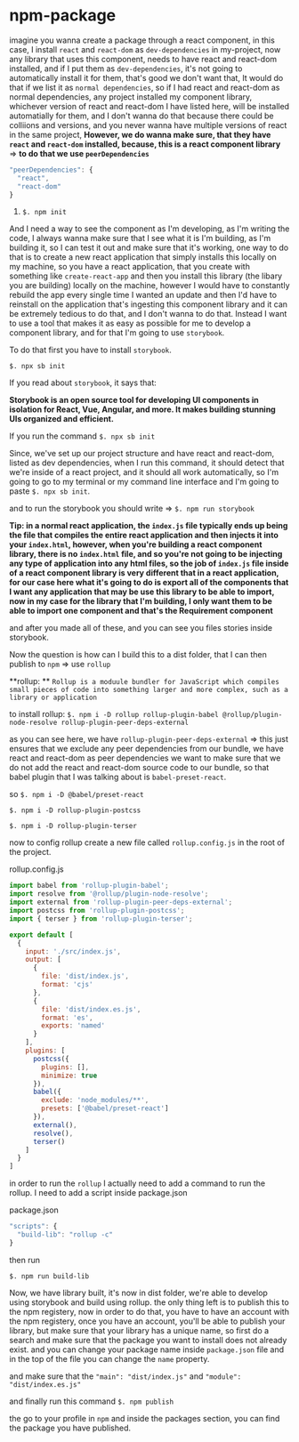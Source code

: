 # npm-package

imagine you wanna create a package through a react component, in this case, I install `react` and `react-dom` as `dev-dependencies` in my-project, now any library that uses this component, needs to have react and react-dom installed, and if I put them as `dev-dependencies`, it's not going to automatically install it for them, that's good we don't want that, It would do that if we list it as `normal dependencies`, so if I had react and react-dom as normal dependencies, any project installed my component library, whichever version of react and react-dom I have listed here, will be installed automatially for them, and I don't wanna do that because there could be colliions and versions, and you never wanna have multiple versions of react in the same project, **However, we do wanna make sure, that they have `react` and `react-dom` installed, because, this is a react component library** => **to do that we use `peerDependencies`**

```js
"peerDependencies": {
  "react",
  "react-dom"
}
```

1. `$. npm init`

And I need a way to see the component as I'm developing, as I'm writing the code, I always wanna make sure that I see what it is I'm building, as I'm building it, so I can test it out and make sure that it's working, one way to do that is to create a new react application that simply installs this locally on my machine, so you have a react application, that you create with something like `create-react-app` and then you install this library (the libary you are building) locally on the machine, however I would have to constantly rebuild the app every single time I wanted an update and then I'd have to reinstall on the application that's ingesting this component library and it can be extremely tedious to do that, and I don't wanna to do that. Instead I want to use a tool that makes it as easy as possible for me to develop a component library, and for that I'm going to use `storybook`.

To do that first you have to install `storybook`.

`$. npx sb init`

If you read about `storybook`, it says that:

**Storybook is an open source tool for developing UI components in isolation for React, Vue, Angular, and more. It makes building stunning UIs organized and efficient.**

If you run the command `$. npx sb init`

Since, we've set up our project structure and have react and react-dom, listed as dev dependencies, when I run this command, it should detect that we're inside of a react project, and it should all work automatically, so I'm going to go to my terminal or my command line interface and I'm going to paste `$. npx sb init`.

and to run the storybook you should write => `$. npm run storybook`

**Tip: in a normal react application, the `index.js` file typically ends up being the file that compiles the entire react application and then injects it into your `index.html`, however, when you're building a react component library, there is no `index.html` file, and so you're not going to be injecting any type of application into any html files, so the job of `index.js` file inside of a react component library is very different that in a react application, for our case here what it's going to do is export all of the components that I want any application that may be use this library to be able to import, now in my case for the library that I'm building, I only want them to be able to import one component and that's the Requirement component** 

and after you made all of these, and you can see you files stories inside storybook.

Now the question is how can I build this to a dist folder, that I can then publish to `npm` => use `rollup`

**rollup: ** `Rollup is a moduule bundler for JavaScript which compiles small pieces of code into something larger and more complex, such as a library or application`

to install rollup: `$. npm i -D rollup rollup-plugin-babel @rollup/plugin-node-resolve rollup-plugin-peer-deps-external`

as you can see here, we have `rollup-plugin-peer-deps-external` => this just ensures that we exclude any peer dependencies from our bundle, we have react and react-dom as peer dependencies we want to make sure that we do not add the react and react-dom source code to our bundle, so that babel plugin that I was talking about is `babel-preset-react`.

so `$. npm i -D @babel/preset-react`

`$. npm i -D rollup-plugin-postcss`

`$. npm i -D rollup-plugin-terser`

now to config rollup create a new file called `rollup.config.js` in the root of the project.

rollup.config.js

```js
import babel from 'rollup-plugin-babel';
import resolve from '@rollup/plugin-node-resolve';
import external from 'rollup-plugin-peer-deps-external';
import postcss from 'rollup-plugin-postcss';
import { terser } from 'rollup-plugin-terser';

export default [
  {
    input: './src/index.js',
    output: [
      {
        file: 'dist/index.js',
        format: 'cjs'
      },
      {
        file: 'dist/index.es.js',
        format: 'es',
        exports: 'named'
      }
    ],
    plugins: [
      postcss({
        plugins: [],
        minimize: true
      }),
      babel({
        exclude: 'node_modules/**',
        presets: ['@babel/preset-react']
      }),
      external(),
      resolve(),
      terser()
    ]
  }
]
```


in order to run the `rollup` I actually need to add a command to run the rollup. I need to add a script inside package.json

package.json
```js
"scripts": {
  "build-lib": "rollup -c"
}
```

then run

`$. npm run build-lib`

Now, we have library built, it's now in dist folder, we're able to develop using storybook and build using rollup. the only thing left is to publish this to the npm registery, now in order to do that, you have to have an account with the npm registery, once you have an account, you'll be able to publish your library, but make sure that your library has a unique name, so first do a search and make sure that the package you want to install does not already exist. and you can change your package name inside `package.json` file and in the top of the file you can change the `name` property.

and make sure that the `"main": "dist/index.js"` and `"module": "dist/index.es.js"`

and finally run this command `$. npm publish`

the go to your profile in `npm` and inside the packages section, you can find the package you have published.
